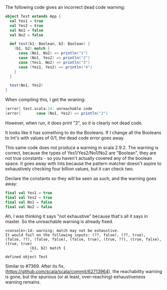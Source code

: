 The following code gives an incorrect dead code warning:
```scala
object Test extends App {
  val Yes1 = true
  val Yes2 = true
  val No1 = false
  val No2 = false

  def test(b1: Boolean, b2: Boolean) {
    (b1, b2) match {
      case (No1, No2) => println("1")
      case (No1, Yes2) => println("2")
      case (Yes1, No2) => println("3")
      case (Yes1, Yes2) => println("4")
    }   
  }

  test(No1, Yes2)
}
```

When compiling this, I get the wraning:

```scala
[error] test.scala:14: unreachable code
[error]       case (No1, Yes2) => println("2")
```

However, when run, it does print "2", so it is clearly not dead code.

It looks like it has something to do the Booleans. If I change all the Booleans to Int's with values of 0/1, the dead code error goes away.

This same code does not produce a warning in scala 2.9.2.
The warning is correct, because the types of Yes1/Yes2/No1/No2 are "Boolean", they are not true constants - so you haven't actually covered any of the boolean space. It goes away with Ints because the pattern matcher doesn't aspire to exhaustively checking four billion values, but it can check two.

Declare the constants so they will be seen as such, and the warning goes away:
```scala
final val Yes1 = true
final val Yes2 = true
final val No1 = false
final val No2 = false
```
Ah, I was thinking it says "not exhaustive" because that's all it says in master. So the unreachable warning is already fixed.
```
<console>:14: warning: match may not be exhaustive.
It would fail on the following inputs: (??, false), (??, true), (false, ??), (false, false), (false, true), (true, ??), (true, false), (true, true)
           (b1, b2) match {
           ^
defined object Test
```
Similar to #7369. After its fix, (https://github.com/scala/scala/commit/62713964), the reachability warning is gone, but the spurious (or at least, over-reaching) exhaustiveness warning remains.
